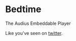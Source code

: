 # Bedtime

The Audius Embeddable Player

Like you've seen on [twitter](https://twitter.com/AudiusProject/status/1293624808459010050).